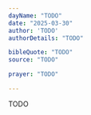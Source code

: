 ```yaml
---
dayName: "TODO"
date: "2025-03-30"
author: 'TODO'
authorDetails: "TODO"

bibleQuote: "TODO"
source: "TODO"

prayer: "TODO"

---
```


TODO
